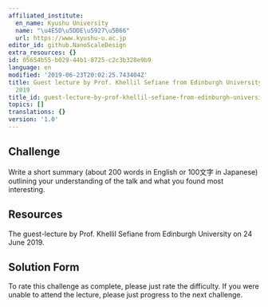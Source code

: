 ```yaml
---
affiliated_institute:
  en_name: Kyushu University
  name: "\u4E5D\u5DDE\u5927\u5B66"
  url: https://www.kyushu-u.ac.jp
editor_id: github.NanoScaleDesign
extra_resources: {}
id: 05654b55-b029-44b1-8725-c2c3b328e9b9
language: en
modified: '2019-06-23T20:02:25.743404Z'
title: Guest lecture by Prof. Khellil Sefiane from Edinburgh University on 24 June
  2019
title_id: guest-lecture-by-prof-khellil-sefiane-from-edinburgh-university-on-24-june-2019
topics: []
translations: {}
version: '1.0'
---
```


## Challenge
Write a short summary (about 200 words in English or 100文字 in Japanese) outlining your understanding of the talk and what you found most interesting.

## Resources
The guest-lecture by Prof. Khellil Sefiane from Edinburgh University on 24 June 2019.

## Solution Form
To rate this challenge as complete, please just rate the difficulty.
If you were unable to attend the lecture, please just progress to the next challenge.
